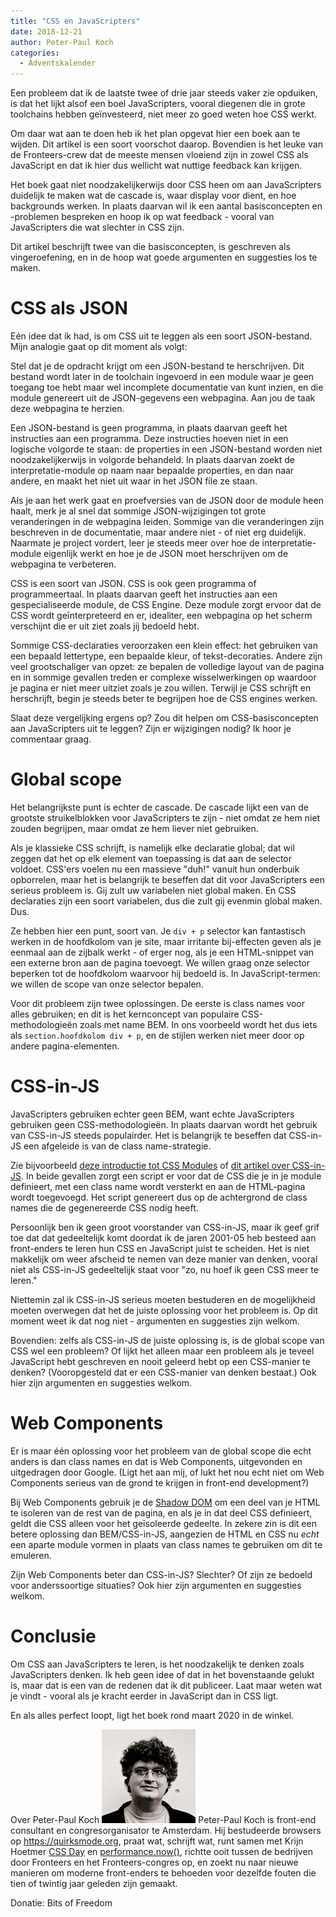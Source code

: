 ```yaml
---
title: "CSS en JavaScripters"
date: 2018-12-21
author: Peter-Paul Koch
categories: 
  - Adventskalender
---
```

Een probleem dat ik de laatste twee of drie jaar steeds vaker zie opduiken, is dat het lijkt alsof een boel JavaScripters, vooral diegenen die in grote toolchains hebben geïnvesteerd, niet meer zo goed weten hoe CSS werkt.

Om daar wat aan te doen heb ik het plan opgevat hier een boek aan te wijden. Dit artikel is een soort voorschot daarop. Bovendien is het leuke van de Fronteers-crew dat de meeste mensen vloeiend zijn in zowel CSS als JavaScript en dat ik hier dus wellicht wat nuttige feedback kan krijgen.

Het boek gaat niet noodzakelijkerwijs door CSS heen om aan JavaScripters duidelijk te maken wat de cascade is, waar display voor dient, en hoe backgrounds werken. In plaats daarvan wil ik een aantal basisconcepten en -problemen bespreken en hoop ik op wat feedback - vooral van JavaScripters die wat slechter in CSS zijn.

Dit artikel beschrijft twee van die basisconcepten, is geschreven als vingeroefening, en in de hoop wat goede argumenten en suggesties los te maken.

# CSS als JSON

Eén idee dat ik had, is om CSS uit te leggen als een soort JSON-bestand. Mijn analogie gaat op dit moment als volgt:

Stel dat je de opdracht krijgt om een JSON-bestand te herschrijven. Dit bestand wordt later in de toolchain ingevoerd in een module waar je geen toegang toe hebt maar wel incomplete documentatie van kunt inzien, en die module genereert uit de JSON-gegevens een webpagina. Aan jou de taak deze webpagina te herzien.

Een JSON-bestand is geen programma, in plaats daarvan geeft het instructies aan een programma. Deze instructies hoeven niet in een logische volgorde te staan: de properties in een JSON-bestand worden niet noodzakelijkerwijs in volgorde behandeld. In plaats daarvan zoekt de interpretatie-module op naam naar bepaalde properties, en dan naar andere, en maakt het niet uit waar in het JSON file ze staan.

Als je aan het werk gaat en proefversies van de JSON door de module heen haalt, merk je al snel dat sommige JSON-wijzigingen tot grote veranderingen in de webpagina leiden. Sommige van die veranderingen zijn beschreven in de documentatie, maar andere niet - of niet erg duidelijk. Naarmate je project vordert, leer je steeds meer over hoe de interpretatie-module eigenlijk werkt en hoe je de JSON moet herschrijven om de webpagina te verbeteren.

CSS is een soort van JSON. CSS is ook geen programma of programmeertaal. In plaats daarvan geeft het instructies aan een gespecialiseerde module, de CSS Engine. Deze module zorgt ervoor dat de CSS wordt geīnterpreteerd en er, idealiter, een webpagina op het scherm verschijnt die er uit ziet zoals jij bedoeld hebt.

Sommige CSS-declaraties veroorzaken een klein effect: het gebruiken van een bepaald lettertype, een bepaalde kleur, of tekst-decoraties. Andere zijn veel grootschaliger van opzet: ze bepalen de volledige layout van de pagina en in sommige gevallen treden er complexe wisselwerkingen op waardoor je pagina er niet meer uitziet zoals je zou willen. Terwijl je CSS schrijft en herschrijft, begin je steeds beter te begrijpen hoe de CSS engines werken.

Slaat deze vergelijking ergens op? Zou dit helpen om CSS-basisconcepten aan JavaScripters uit te leggen? Zijn er wijzigingen nodig? Ik hoor je commentaar graag.

# Global scope

Het belangrijkste punt is echter de cascade. De cascade lijkt een van de grootste struikelblokken voor JavaScripters te zijn - niet omdat ze hem niet zouden begrijpen, maar omdat ze hem liever niet gebruiken.

Als je klassieke CSS schrijft, is namelijk elke declaratie global; dat wil zeggen dat het op elk element van toepassing is dat aan de selector voldoet. CSS'ers voelen nu een massieve "duh!" vanuit hun onderbuik opborrelen, maar het is belangrijk te beseffen dat dit voor JavaScripters een serieus probleem is. Gij zult uw variabelen niet global maken. En CSS declaraties zijn een soort variabelen, dus die zult gij evenmin global maken. Dus.

Ze hebben hier een punt, soort van. Je `div + p` selector kan fantastisch werken in de hoofdkolom van je site, maar irritante bij-effecten geven als je eenmaal aan de zijbalk werkt - of erger nog, als je een HTML-snippet van een externe bron aan de pagina toevoegt. We willen graag onze selector beperken tot de hoofdkolom waarvoor hij bedoeld is. In JavaScript-termen: we willen de scope van onze selector bepalen.

Voor dit probleem zijn twee oplossingen. De eerste is class names voor alles gebruiken; en dit is het kernconcept van populaire CSS-methodologieën zoals met name BEM. In ons voorbeeld wordt het dus iets als `section.hoofdkolom div + p`, en de stijlen werken niet meer door op andere pagina-elementen.

# CSS-in-JS

JavaScripters gebruiken echter geen BEM, want echte JavaScripters gebruiken geen CSS-methodologieën. In plaats daarvan wordt het gebruik van CSS-in-JS steeds populairder. Het is belangrijk te beseffen dat CSS-in-JS een afgeleide is van de class name-strategie.

Zie bijvoorbeeld [deze introductie tot CSS Modules](https://css-tricks.com/css-modules-part-1-need/) of [dit artikel over CSS-in-JS](https://hackernoon.com/all-you-need-to-know-about-css-in-js-984a72d48ebc). In beide gevallen zorgt een script er voor dat de CSS die je in je module definieert, met een class name wordt versterkt en aan de HTML-pagina wordt toegevoegd. Het script genereert dus op de achtergrond de class names die de gegenereerde CSS nodig heeft.

Persoonlijk ben ik geen groot voorstander van CSS-in-JS, maar ik geef grif toe dat dat gedeeltelijk komt doordat ik de jaren 2001-05 heb besteed aan front-enders te leren hun CSS en JavaScript juist te scheiden. Het is niet makkelijk om weer afscheid te nemen van deze manier van denken, vooral niet als CSS-in-JS gedeeltelijk staat voor "zo, nu hoef ik geen CSS meer te leren."

Niettemin zal ik CSS-in-JS serieus moeten bestuderen en de mogelijkheid moeten overwegen dat het de juiste oplossing voor het probleem is. Op dit moment weet ik dat nog niet - argumenten en suggesties zijn welkom.

Bovendien: zelfs als CSS-in-JS de juiste oplossing is, is de global scope van CSS wel een probleem? Of lijkt het alleen maar een probleem als je teveel JavaScript hebt geschreven en nooit geleerd hebt op een CSS-manier te denken? (Vooropgesteld dat er een CSS-manier van denken bestaat.) Ook hier zijn argumenten en suggesties welkom.

# Web Components

Er is maar één oplossing voor het probleem van de global scope die echt anders is dan class names en dat is Web Components, uitgevonden en uitgedragen door Google. (Ligt het aan mij, of lukt het nou echt niet om Web Components serieus van de grond te krijgen in front-end development?)

Bij Web Components gebruik je de [Shadow DOM](https://developer.mozilla.org/en-US/docs/Web/Web_Components/Using_shadow_DOM) om een deel van je HTML te isoleren van de rest van de pagina, en als je in dat deel CSS definieert, geldt die CSS alleen voor het geīsoleerde gedeelte. In zekere zin is dit een betere oplossing dan BEM/CSS-in-JS, aangezien de HTML en CSS nu _echt_ een aparte module vormen in plaats van class names te gebruiken om dit te emuleren.

Zijn Web Components beter dan CSS-in-JS? Slechter? Of zijn ze bedoeld voor anderssoortige situaties? Ook hier zijn argumenten en suggesties welkom.

# Conclusie

Om CSS aan JavaScripters te leren, is het noodzakelijk te denken zoals JavaScripters denken. Ik heb geen idee of dat in het bovenstaande gelukt is, maar dat is een van de redenen dat ik dit publiceer. Laat maar weten wat je vindt - vooral als je kracht eerder in JavaScript dan in CSS ligt.

En als alles perfect loopt, ligt het boek rond maart 2020 in de winkel.

Over Peter-Paul Koch
<img src="/_img/adventskalender/ppk.jpg" alt="Foto van ppk" class="floating-portrait">
Peter-Paul Koch is front-end consultant en congresorganisator te Amsterdam. Hij bestudeerde browsers op https://quirksmode.org, praat wat, schrijft wat, runt samen met Krijn Hoetmer [CSS Day](https://cssday.nl) en [performance.now()](https://perfnow.nl), richtte ooit tussen de bedrijven door Fronteers en het Fronteers-congres op, en zoekt nu naar nieuwe manieren om moderne front-enders te behoeden voor dezelfde fouten die tien of twintig jaar geleden zijn gemaakt.

Donatie: Bits of Freedom
